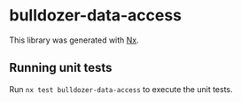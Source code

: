 # bulldozer-data-access

This library was generated with [Nx](https://nx.dev).

## Running unit tests

Run `nx test bulldozer-data-access` to execute the unit tests.
